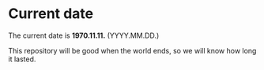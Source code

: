 # Current date

The current date is **1970.11.11.** (YYYY.MM.DD.)

This repository will be good when the world ends, so we will know how long it lasted.